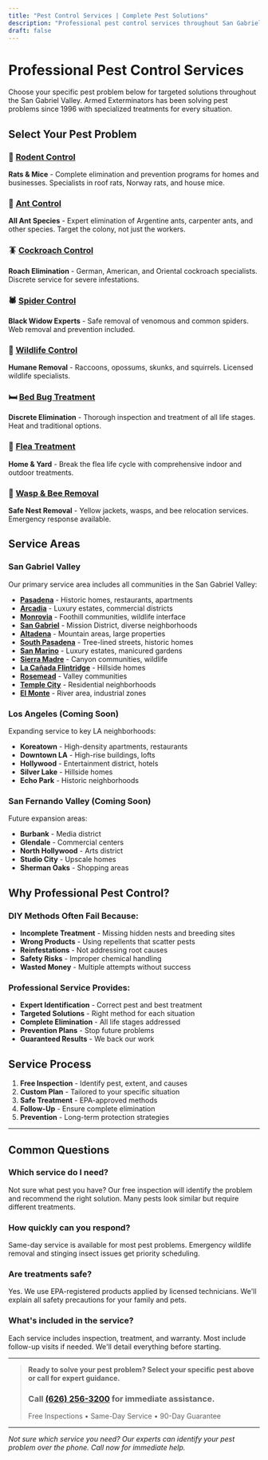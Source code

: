 ```yaml
---
title: "Pest Control Services | Complete Pest Solutions"
description: "Professional pest control services throughout San Gabriel Valley. Choose your pest problem for specialized solutions. Family-owned since 1996."
draft: false
---
```


# Professional Pest Control Services

Choose your specific pest problem below for targeted solutions throughout the San Gabriel Valley. Armed Exterminators has been solving pest problems since 1996 with specialized treatments for every situation.

## Select Your Pest Problem

<div class="pest-services-grid">

### 🐀 [Rodent Control](/services/rodent-control/)
**Rats & Mice** - Complete elimination and prevention programs for homes and businesses. Specialists in roof rats, Norway rats, and house mice.

### 🐜 [Ant Control](/services/ant-control/)
**All Ant Species** - Expert elimination of Argentine ants, carpenter ants, and other species. Target the colony, not just the workers.

### 🪳 [Cockroach Control](/services/cockroach-exterminator/)
**Roach Elimination** - German, American, and Oriental cockroach specialists. Discrete service for severe infestations.

### 🕷️ [Spider Control](/services/spider-control/)
**Black Widow Experts** - Safe removal of venomous and common spiders. Web removal and prevention included.

### 🦝 [Wildlife Control](/wildlife-control-services/)
**Humane Removal** - Raccoons, opossums, skunks, and squirrels. Licensed wildlife specialists.

### 🛏️ [Bed Bug Treatment](/services/bed-bug-treatment/)
**Discrete Elimination** - Thorough inspection and treatment of all life stages. Heat and traditional options.

### 🦟 [Flea Treatment](/services/flea-treatment/)
**Home & Yard** - Break the flea life cycle with comprehensive indoor and outdoor treatments.

### 🐝 [Wasp & Bee Removal](/services/wasp-bee-removal/)
**Safe Nest Removal** - Yellow jackets, wasps, and bee relocation services. Emergency response available.

</div>

## Service Areas

### San Gabriel Valley
Our primary service area includes all communities in the San Gabriel Valley:
- **[Pasadena](/locations/pasadena/)** - Historic homes, restaurants, apartments
- **[Arcadia](/locations/arcadia/)** - Luxury estates, commercial districts  
- **[Monrovia](/locations/monrovia/)** - Foothill communities, wildlife interface
- **[San Gabriel](/locations/san-gabriel/)** - Mission District, diverse neighborhoods
- **[Altadena](/locations/altadena/)** - Mountain areas, large properties
- **[South Pasadena](/locations/south-pasadena/)** - Tree-lined streets, historic homes
- **[San Marino](/locations/san-marino/)** - Luxury estates, manicured gardens
- **[Sierra Madre](/locations/sierra-madre/)** - Canyon communities, wildlife
- **[La Cañada Flintridge](/locations/la-canada-flintridge/)** - Hillside homes
- **[Rosemead](/locations/rosemead/)** - Valley communities
- **[Temple City](/locations/temple-city/)** - Residential neighborhoods
- **[El Monte](/locations/el-monte/)** - River area, industrial zones

### Los Angeles (Coming Soon)
Expanding service to key LA neighborhoods:
- **Koreatown** - High-density apartments, restaurants
- **Downtown LA** - High-rise buildings, lofts
- **Hollywood** - Entertainment district, hotels
- **Silver Lake** - Hillside homes
- **Echo Park** - Historic neighborhoods

### San Fernando Valley (Coming Soon)
Future expansion areas:
- **Burbank** - Media district
- **Glendale** - Commercial centers
- **North Hollywood** - Arts district
- **Studio City** - Upscale homes
- **Sherman Oaks** - Shopping areas

## Why Professional Pest Control?

### DIY Methods Often Fail Because:
- **Incomplete Treatment** - Missing hidden nests and breeding sites
- **Wrong Products** - Using repellents that scatter pests
- **Reinfestations** - Not addressing root causes
- **Safety Risks** - Improper chemical handling
- **Wasted Money** - Multiple attempts without success

### Professional Service Provides:
- **Expert Identification** - Correct pest and best treatment
- **Targeted Solutions** - Right method for each situation
- **Complete Elimination** - All life stages addressed
- **Prevention Plans** - Stop future problems
- **Guaranteed Results** - We back our work

## Service Process

1. **Free Inspection** - Identify pest, extent, and causes
2. **Custom Plan** - Tailored to your specific situation
3. **Safe Treatment** - EPA-approved methods
4. **Follow-Up** - Ensure complete elimination
5. **Prevention** - Long-term protection strategies

---

## Common Questions

### Which service do I need?
Not sure what pest you have? Our free inspection will identify the problem and recommend the right solution. Many pests look similar but require different treatments.

### How quickly can you respond?
Same-day service is available for most pest problems. Emergency wildlife removal and stinging insect issues get priority scheduling.

### Are treatments safe?
Yes. We use EPA-registered products applied by licensed technicians. We'll explain all safety precautions for your family and pets.

### What's included in the service?
Each service includes inspection, treatment, and warranty. Most include follow-up visits if needed. We'll detail everything before starting.

---

> **Ready to solve your pest problem? Select your specific pest above or call for expert guidance.**
> ### Call [(626) 256-3200](tel:6262563200) for immediate assistance.
> Free Inspections • Same-Day Service • 90-Day Guarantee

---

*Not sure which service you need? Our experts can identify your pest problem over the phone. Call now for immediate help.*